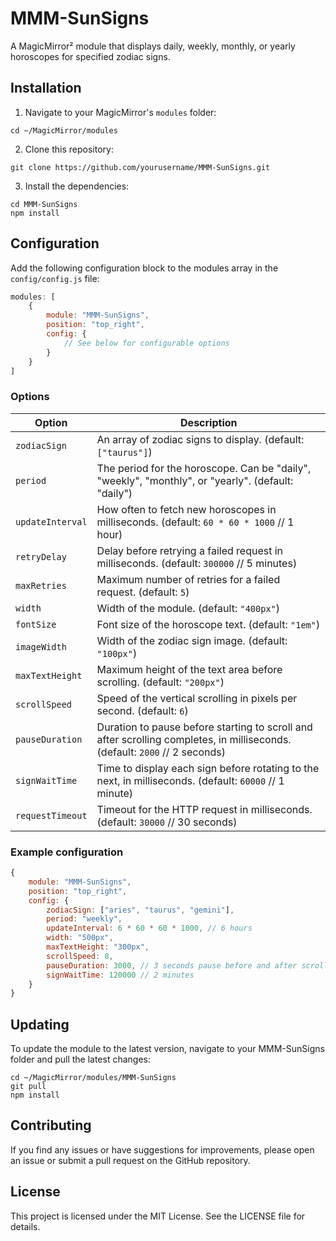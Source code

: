 # MMM-SunSigns

A MagicMirror² module that displays daily, weekly, monthly, or yearly horoscopes for specified zodiac signs.

## Installation

1. Navigate to your MagicMirror's `modules` folder:
```
cd ~/MagicMirror/modules
```
2. Clone this repository:
```
git clone https://github.com/yourusername/MMM-SunSigns.git
```
3. Install the dependencies:
```
cd MMM-SunSigns
npm install
```

## Configuration

Add the following configuration block to the modules array in the `config/config.js` file:

```javascript
modules: [
    {
        module: "MMM-SunSigns",
        position: "top_right",
        config: {
            // See below for configurable options
        }
    }
]
```

### Options

| Option           | Description                                                                                     |
|------------------|-------------------------------------------------------------------------------------------------|
| `zodiacSign`     | An array of zodiac signs to display. (default: `["taurus"]`)                                    |
| `period`         | The period for the horoscope. Can be "daily", "weekly", "monthly", or "yearly". (default: "daily") |
| `updateInterval` | How often to fetch new horoscopes in milliseconds. (default: `60 * 60 * 1000` // 1 hour)        |
| `retryDelay`     | Delay before retrying a failed request in milliseconds. (default: `300000` // 5 minutes)        |
| `maxRetries`     | Maximum number of retries for a failed request. (default: `5`)                                  |
| `width`          | Width of the module. (default: `"400px"`)                                                       |
| `fontSize`       | Font size of the horoscope text. (default: `"1em"`)                                             |
| `imageWidth`     | Width of the zodiac sign image. (default: `"100px"`)                                            |
| `maxTextHeight`  | Maximum height of the text area before scrolling. (default: `"200px"`)                          |
| `scrollSpeed`    | Speed of the vertical scrolling in pixels per second. (default: `6`)                            |
| `pauseDuration`  | Duration to pause before starting to scroll and after scrolling completes, in milliseconds. (default: `2000` // 2 seconds) |
| `signWaitTime`   | Time to display each sign before rotating to the next, in milliseconds. (default: `60000` // 1 minute) |
| `requestTimeout` | Timeout for the HTTP request in milliseconds. (default: `30000` // 30 seconds)                  |

### Example configuration

```javascript
{
    module: "MMM-SunSigns",
    position: "top_right",
    config: {
        zodiacSign: ["aries", "taurus", "gemini"],
        period: "weekly",
        updateInterval: 6 * 60 * 60 * 1000, // 6 hours
        width: "500px",
        maxTextHeight: "300px",
        scrollSpeed: 8,
        pauseDuration: 3000, // 3 seconds pause before and after scrolling
        signWaitTime: 120000 // 2 minutes
    }
}
```

## Updating

To update the module to the latest version, navigate to your MMM-SunSigns folder and pull the latest changes:

```
cd ~/MagicMirror/modules/MMM-SunSigns
git pull
npm install
```

## Contributing

If you find any issues or have suggestions for improvements, please open an issue or submit a pull request on the GitHub repository.

## License

This project is licensed under the MIT License. See the LICENSE file for details.
